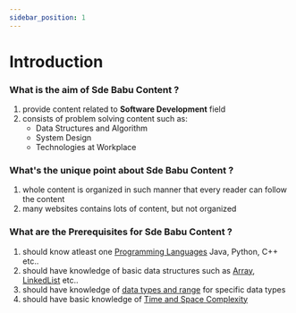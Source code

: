 ```yaml
---
sidebar_position: 1
---
```


# Introduction

### What is the aim of **Sde Babu Content** ?

1. provide content related to **Software Development** field
2. consists of problem solving content such as:
    - Data Structures and Algorithm
    - System Design
    -  Technologies at Workplace

### What's the unique point about **Sde Babu Content** ?

1. whole content is organized in such manner that every reader can follow the content
2. many websites contains lots of content, but not organized

### What are the Prerequisites for **Sde Babu Content** ?

1. should know atleast one [Programming Languages](https://www.geeksforgeeks.org/introduction-to-programming-languages/) Java, Python, C++ etc..
2. should have knowledge of basic data structures such as [Array, LinkedList](https://www.w3schools.in/data-structures/intro) etc..
3. should have knowledge of [data types and range](https://ecomputernotes.com/what-is-c/types-and-variables/explain-data-types-along-with-their-sizes-and-ranges) for specific data types
4. should have basic knowledge of [Time and Space Complexity](https://www.hackerearth.com/practice/basic-programming/complexity-analysis/time-and-space-complexity/tutorial/) 